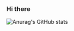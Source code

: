 ### Hi there 
![Anurag's GitHub stats](https://github-readme-stats.vercel.app/api?username=ijusthaveto&count_private=false)
